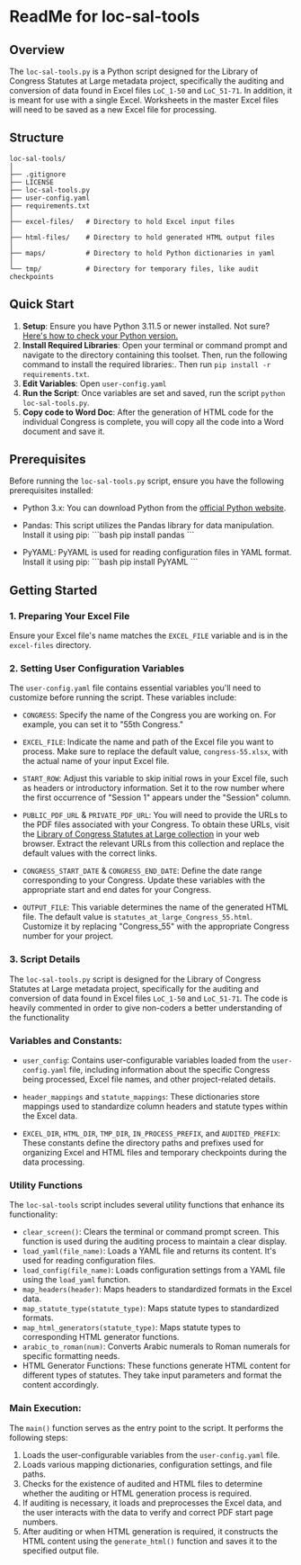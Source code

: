 # ReadMe for loc-sal-tools

## Overview
The `loc-sal-tools.py` is a Python script designed for the Library of Congress Statutes at Large metadata project, specifically the auditing and conversion of data found in Excel files `LoC_1-50` and `LoC_51-71`. In addition, it is meant for use with a single Excel. Worksheets in the master Excel files will need to be saved as a new Excel file for processing.

## Structure
```
loc-sal-tools/
│
├── .gitignore
├── LICENSE
├── loc-sal-tools.py
├── user-config.yaml
├── requirements.txt
│
├── excel-files/   # Directory to hold Excel input files
│
├── html-files/    # Directory to hold generated HTML output files
│
├── maps/          # Directory to hold Python dictionaries in yaml
│
└── tmp/           # Directory for temporary files, like audit checkpoints
```

## Quick Start
1. **Setup**: Ensure you have Python 3.11.5 or newer installed. Not sure? [Here's how to check your Python version.](link_to_a_guide)
2. **Install Required Libraries**: Open your terminal or command prompt and navigate to the directory containing this toolset. Then, run the following command to install the required libraries:. Then run `pip install -r requirements.txt`.
3. **Edit Variables**: Open `user-config.yaml`
4. **Run the Script**: Once variables are set and saved, run the script `python loc-sal-tools.py`.
5. **Copy code to Word Doc**: After the generation of HTML code for the individual Congress is complete, you will copy all the code into a Word document and save it.  

## Prerequisites

Before running the `loc-sal-tools.py` script, ensure you have the following prerequisites installed:

- Python 3.x: You can download Python from the [official Python website](https://www.python.org/downloads/).
- Pandas: This script utilizes the Pandas library for data manipulation. Install it using pip:
\```bash
pip install pandas
\```

- PyYAML: PyYAML is used for reading configuration files in YAML format. Install it using pip:
\```bash
pip install PyYAML
\```


## Getting Started

### 1. **Preparing Your Excel File**
Ensure your Excel file's name matches the `EXCEL_FILE` variable and is in the `excel-files` directory.

### 2. **Setting User Configuration Variables**
The `user-config.yaml` file contains essential variables you'll need to customize before running the script. These variables include:

- `CONGRESS`: Specify the name of the Congress you are working on. For example, you can set it to "55th Congress."

- `EXCEL_FILE`: Indicate the name and path of the Excel file you want to process. Make sure to replace the default value, `congress-55.xlsx`, with the actual name of your input Excel file.

- `START_ROW`: Adjust this variable to skip initial rows in your Excel file, such as headers or introductory information. Set it to the row number where the first occurrence of "Session 1" appears under the "Session" column.

- `PUBLIC_PDF_URL` & `PRIVATE_PDF_URL`: You will need to provide the URLs to the PDF files associated with your Congress. To obtain these URLs, visit the [Library of Congress Statutes at Large collection](https://www.loc.gov/collections/united-states-statutes-at-large/articles-and-essays/acts-of-congress/) in your web browser. Extract the relevant URLs from this collection and replace the default values with the correct links.

- `CONGRESS_START_DATE` & `CONGRESS_END_DATE`: Define the date range corresponding to your Congress. Update these variables with the appropriate start and end dates for your Congress.

- `OUTPUT_FILE`: This variable determines the name of the generated HTML file. The default value is `statutes_at_large_Congress_55.html`. Customize it by replacing "Congress_55" with the appropriate Congress number for your project.

### 3. Script Details

The `loc-sal-tools.py` script is designed for the Library of Congress Statutes at Large metadata project, specifically for the auditing and conversion of data found in Excel files `LoC_1-50` and `LoC_51-71`. The code is heavily commented in order to give non-coders a better understanding of the functionality

### Variables and Constants:

- `user_config`: Contains user-configurable variables loaded from the `user-config.yaml` file, including information about the specific Congress being processed, Excel file names, and other project-related details.

- `header_mappings` and `statute_mappings`: These dictionaries store mappings used to standardize column headers and statute types within the Excel data.

- `EXCEL_DIR`, `HTML_DIR`, `TMP_DIR`, `IN_PROCESS_PREFIX`, and `AUDITED_PREFIX`: These constants define the directory paths and prefixes used for organizing Excel and HTML files and temporary checkpoints during the data processing.

### Utility Functions
The `loc-sal-tools` script includes several utility functions that enhance its functionality:

- `clear_screen()`: Clears the terminal or command prompt screen. This function is used during the auditing process to maintain a clear display.
- `load_yaml(file_name)`: Loads a YAML file and returns its content. It's used for reading configuration files.
- `load_config(file_name)`: Loads configuration settings from a YAML file using the `load_yaml` function.
- `map_headers(header)`: Maps headers to standardized formats in the Excel data.
- `map_statute_type(statute_type)`: Maps statute types to standardized formats.
- `map_html_generators(statute_type)`: Maps statute types to corresponding HTML generator functions.
- `arabic_to_roman(num)`: Converts Arabic numerals to Roman numerals for specific formatting needs.
- HTML Generator Functions: These functions generate HTML content for different types of statutes. They take input parameters and format the content accordingly.


### Main Execution:

The `main()` function serves as the entry point to the script. It performs the following steps:

1. Loads the user-configurable variables from the `user-config.yaml` file.
2. Loads various mapping dictionaries, configuration settings, and file paths.
3. Checks for the existence of audited and HTML files to determine whether the auditing or HTML generation process is required.
4. If auditing is necessary, it loads and preprocesses the Excel data, and the user interacts with the data to verify and correct PDF start page numbers.
5. After auditing or when HTML generation is required, it constructs the HTML content using the `generate_html()` function and saves it to the specified output file.
